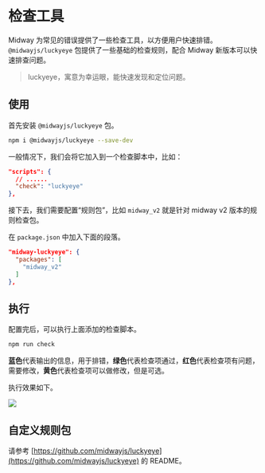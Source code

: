 # 检查工具

Midway 为常见的错误提供了一些检查工具，以方便用户快速排错。`@midwayjs/luckyeye` 包提供了一些基础的检查规则，配合 Midway 新版本可以快速排查问题。

> luckyeye，寓意为幸运眼，能快速发现和定位问题。

## 使用

首先安装 `@midwayjs/luckyeye` 包。

```bash
npm i @midwayjs/luckyeye --save-dev
```

一般情况下，我们会将它加入到一个检查脚本中，比如：

```json
"scripts": {
  // ......
  "check": "luckyeye"
},
```

接下去，我们需要配置“规则包”，比如 `midway_v2` 就是针对 midway v2 版本的规则检查包。

在 `package.json` 中加入下面的段落。

```json
"midway-luckyeye": {
  "packages": [
    "midway_v2"
  ]
},
```

## 执行

配置完后，可以执行上面添加的检查脚本。

```bash
npm run check
```

**蓝色**代表输出的信息，用于排错，**绿色**代表检查项通过，**红色**代表检查项有问题，需要修改，**黄色**代表检查项可以做修改，但是可选。

执行效果如下。

![](https://cdn.nlark.com/yuque/0/2021/png/501408/1610983986151-79c54e7c-3ff0-4f94-98bc-359dda0fa694.png)

## 自定义规则包

请参考 [https://github.com/midwayjs/luckyeye](https://github.com/midwayjs/luckyeye) 的 README。

